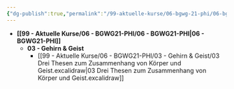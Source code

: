 ```yaml
---
{"dg-publish":true,"permalink":"/99-aktuelle-kurse/06-bgwg-21-phi/06-bgwg-21-phi/","dgHomeLink":true,"dgPassFrontmatter":false}
---
```




- **[[99 - Aktuelle Kurse/06 - BGWG21-PHI/06 - BGWG21-PHI|06 - BGWG21-PHI]]**
	- **03 - Gehirn & Geist**
		- [[99 - Aktuelle Kurse/06 - BGWG21-PHI/03 - Gehirn & Geist/03 Drei Thesen zum Zusammenhang von Körper und Geist.excalidraw|03 Drei Thesen zum Zusammenhang von Körper und Geist.excalidraw]]



